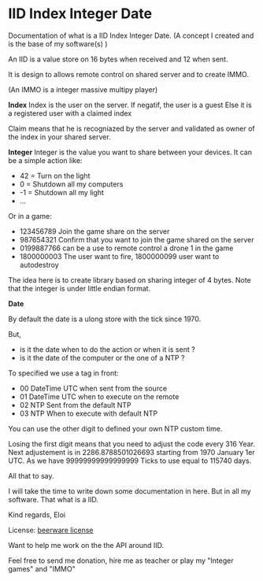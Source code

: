# IID Index Integer Date

Documentation of what is a IID  Index Integer Date. (A concept I created and is the base of my software(s) )


An IID is a value store on 16 bytes when received and 12 when sent.

It is design to allows remote control on shared server and to create IMMO.

(An IMMO is a integer massive multipy player)

**Index**
Index is the user on the server.
If negatif, the user is a guest
Else it is a registered user with a claimed index

Claim means that he is recogniazed by the server and validated as owner of the index in your shared server.

**Integer**
Integer is the value you want to share between your devices. 
It can be a simple action like:
- 42 = Turn on the light
- 0 = Shutdown all my computers
- -1 = Shutdown all my light
- ...

Or in a game:
- 123456789 Join the game share on the server
- 987654321 Confirm that you want to join the game shared on the server
- 0199887766 can be a use to remote control a drone 1 in the game 
- 1800000003 The user want to fire,  1800000099 user want to autodestroy

The idea here is to create library based on sharing integer of 4 bytes.
Note that the integer is under little endian format.

**Date**

By default the date is a ulong store with the tick since 1970.

But,
- is it the date when to do the action or when it is sent ?
- is it the date of the computer or the one of a NTP ?

To specified we use a tag in front:
- 00 DateTime UTC when sent from the source
- 01 DateTime UTC when to execute on the remote
- 02 NTP Sent from the default NTP
- 03 NTP When to execute with default NTP

You can use the other digit to defined your own NTP custom time.

Losing the first digit means that you need to adjust the code every 316 Year.
Next adjustement is in 2286.8788501026693 starting from 1970 January 1er UTC.
As we have 99999999999999999 Ticks to use equal to 115740 days.


All that to say.

I will take the time to write down some documentation in here.
But in all my software. That what is a IID.

Kind regards,
Eloi

License: [beerware license](https://en.wikipedia.org/wiki/Beerware)

Want to help me work on the the API around IID.

Feel free to send me donation, hire me as teacher or play my "Integer games" and "IMMO"




